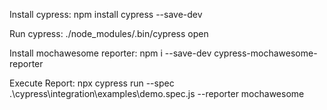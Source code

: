 Install cypress:
npm install cypress --save-dev

Run cypress:
./node_modules/.bin/cypress open
 
Install mochawesome reporter:
npm i --save-dev cypress-mochawesome-reporter

Execute Report:
npx cypress run --spec .\cypress\integration\examples\demo.spec.js  --reporter mochawesome
 
